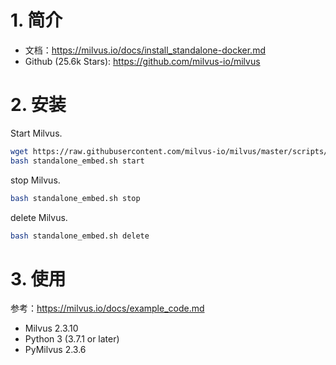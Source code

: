 # 1. 简介

- 文档：https://milvus.io/docs/install_standalone-docker.md
- Github (25.6k Stars): https://github.com/milvus-io/milvus

# 2. 安装

Start Milvus.

```bash
wget https://raw.githubusercontent.com/milvus-io/milvus/master/scripts/standalone_embed.sh
bash standalone_embed.sh start
```

stop Milvus.

```bash
bash standalone_embed.sh stop
```

delete Milvus.

```bash
bash standalone_embed.sh delete
```

# 3. 使用

参考：https://milvus.io/docs/example_code.md

- Milvus 2.3.10
- Python 3 (3.7.1 or later)
- PyMilvus 2.3.6